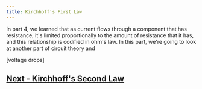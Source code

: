```yaml
---
title: Kirchhoff's First Law
---
```


In part 4, we learned that as current flows through a component that has resistance, it's limited proportionally to the amount of resistance that it has, and this relationship is codified in ohm's law. In this part, we're going to look at another part of circuit theory and 

[voltage drops]


## [Next - Kirchhoff's Second Law](../Kirchhoffs_Second_Law)

<br/>